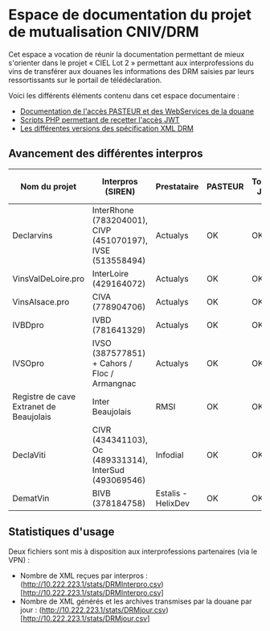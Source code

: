#  Espace de documentation du projet de mutualisation CNIV/DRM

Cet espace a vocation de réunir la documentation permettant de mieux s'orienter dans le projet « CIEL Lot 2 » permettant aux interprofessions du vins de transférer aux douanes les informations des DRM saisies par leurs ressortissants sur le portail de télédéclaration.

Voici les différents éléments contenu dans cet espace documentaire :
 - [Documentation de l'accès PASTEUR et des WebServices de la douane](webservice-douanes/)
 - [Scripts PHP permettant de recetter l'accès JWT](oauth/)
 - [Les différentes versions des spécification XML DRM](webservice-douanes/DRMXML)

##  Avancement des différentes interpros

| Nom du projet | Interpros (SIREN)      | Prestataire |  PASTEUR | Tocken JWT  | XML DRM recetté | SEED | Recette VDI | XML en Prod | Retour XML | URL du projet |
|---------------|-----------------|-------------|----------|-------------|-----------------|------|-------------|-------------|------------|---------------|
| Declarvins    | InterRhone (783204001), CIVP (451070197), IVSE (513558494) | Actualys | OK   | OK          | OK              | OK   | OK          | OK          | OK          | [declarvins.net](http://declarvins.net/) |
| VinsValDeLoire.pro | InterLoire (429164072)        | Actualys | OK  | OK          | OK              | OK   | OK          | OK          | OK           | [vinsvaldeloire.pro](http://vinsvaldeloire.pro) |
| VinsAlsace.pro| CIVA (778904706)                  | Actualys | OK   | OK          | OK              | OK   |             |             |            | [vinsalsace.pro](http://vinsalsace.pro)  |
| IVBDpro       | IVBD (781641329)       | Actualys | OK   | OK          | OK              | OK   |  OK         | OK            | OK           | [ivbdpro.fr](http://ivbdpro.fr) |
| IVSOpro       | IVSO (387577851) + Cahors / Floc / Armangnac| Actualys |OK| OK     | OK              | OK   |  OK         | OK             | OK           | [ivsopro.com](http://ivsopro.com) |
| Registre de cave Extranet de Beaujolais | Inter Beaujolais | RMSI| OK |OK|Acces fonctionnel| OK |             |             |            | [ivsopro.com](http://ivsopro.com)  |
| DeclaViti     | CIVR (434341103), Oc (489331314), InterSud (493069546)     | Infodial | OK    |   OK       |       OK       |  OK   | OK          | OK          | OK         | [declaviti.fr](https://declaviti.fr/)|
| DematVin      | BIVB  (378184758)        | Estalis - HelixDev| OK    | OK         |                |       |             |             |             |            |

## Statistiques d'usage

Deux fichiers sont mis à disposition aux interprofessions partenaires (via le VPN) :
 - Nombre de XML reçues par interpros : (http://10.222.223.1/stats/DRMInterpro.csv)[http://10.222.223.1/stats/DRMInterpro.csv]
 - Nombre de XML générés et les archives transmises par la douane par jour : (http://10.222.223.1/stats/DRMjour.csv)[http://10.222.223.1/stats/DRMjour.csv]
